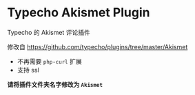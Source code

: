 # Typecho Akismet Plugin
Typecho 的 Akismet 评论插件

修改自 https://github.com/typecho/plugins/tree/master/Akismet

- 不再需要 `php-curl` 扩展
- 支持 ssl

**请将插件文件夹名字修改为 `Akismet`**

